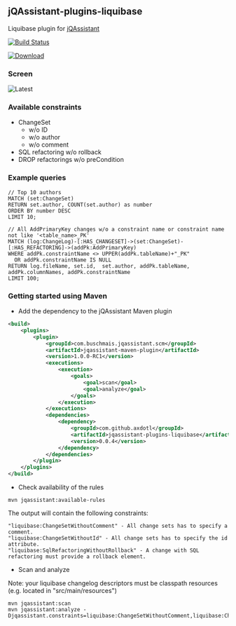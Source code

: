 ## jQAssistant-plugins-liquibase

Liquibase plugin for [jQAssistant](https://jqassistant.org)

[![Build Status](https://travis-ci.org/axdotl/jqassistant-plugins-liquibase.svg)](https://travis-ci.org/axdotl/jqassistant-plugins-liquibase)

[ ![Download](https://api.bintray.com/packages/axdotl/maven/jqassistant-plugins-liquibase/images/download.svg) ](https://bintray.com/axdotl/maven/jqassistant-plugins-liquibase/_latestVersion)

### Screen
![Latest](https://github.com/axdotl/jqassistant-plugins-liquibase/blob/master/liquibase/screens/latest.png)

### Available constraints
* ChangeSet
  * w/o ID
  * w/o author
  * w/o comment
* SQL refactoring w/o rollback
* DROP refactorings w/o preCondition


### Example queries
```
// Top 10 authors
MATCH (set:ChangeSet)
RETURN set.author, COUNT(set.author) as number
ORDER BY number DESC
LIMIT 10;

// All AddPrimaryKey changes w/o a constraint name or constraint name not like '<table_name>_PK'
MATCH (log:ChangeLog)-[:HAS_CHANGESET]->(set:ChangeSet)-[:HAS_REFACTORING]->(addPk:AddPrimaryKey)
WHERE addPk.constraintName <> UPPER(addPk.tableName)+"_PK"
  OR addPk.constraintName IS NULL
RETURN log.fileName, set.id,  set.author, addPk.tableName, addPk.columnNames, addPk.constraintName
LIMIT 100;
```

### Getting started using Maven

* Add the dependency to the jQAssistant Maven plugin

```xml
<build>
	<plugins>
		<plugin>
			<groupId>com.buschmais.jqassistant.scm</groupId>
			<artifactId>jqassistant-maven-plugin</artifactId>
			<version>1.0.0-RC1</version>
			<executions>
				<execution>
					<goals>
						<goal>scan</goal>
						<goal>analyze</goal>
					</goals>
				</execution>
			</executions>
			<dependencies>
				<dependency>
					<groupId>com.github.axdotl</groupId>
					<artifactId>jqassistant-plugins-liquibase</artifactId>
					<version>0.0.4</version>
				</dependency>
			</dependencies>
		</plugin>
	</plugins>
</build>
```

* Check availability of the rules

```
mvn jqassistant:available-rules
```

The output will contain the following constraints:

```
"liquibase:ChangeSetWithoutComment" - All change sets has to specify a comment.
"liquibase:ChangeSetWithoutId" - All change sets has to specify the id attribute.
"liquibase:SqlRefactoringWithoutRollback" - A change with SQL refactoring must provide a rollback element.
```

* Scan and analyze

Note: your liquibase changelog descriptors must be classpath resources (e.g. located in "src/main/resources")

```
mvn jqassistant:scan
mvn jqassistant:analyze -Djqassistant.constraints=liquibase:ChangeSetWithoutComment,liquibase:ChangeSetWithoutId,liquibase:SqlRefactoringWithoutRollback
```
